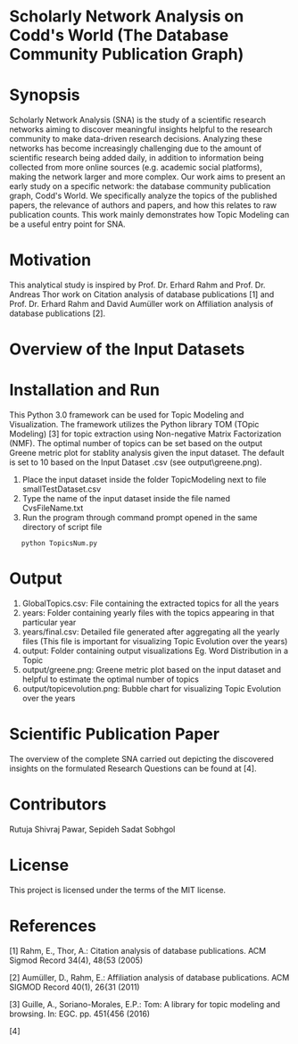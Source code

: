 # Scholarly Network Analysis on Codd's World (The Database Community Publication Graph)
# Synopsis
Scholarly Network Analysis (SNA) is the study of a scientific research networks aiming to discover meaningful insights helpful to the research community to make data-driven research decisions. Analyzing these networks has become increasingly challenging due to the amount of scientific research being added daily, in addition to information being collected from more online sources (e.g. academic social platforms), making the network larger and more complex. Our work aims to present an early study on a specific network: the database community publication graph,  Codd's World. We specifically analyze the topics of the published papers, the relevance of authors and papers, and how this relates to raw publication counts. This work mainly demonstrates how Topic Modeling can be a useful entry point for SNA.
# Motivation
This analytical study is inspired by Prof. Dr. Erhard Rahm and Prof. Dr. Andreas Thor work on Citation analysis of database publications [1] and Prof. Dr. Erhard Rahm and David Aumüller work on Affiliation analysis of database publications [2].
# Overview of the Input Datasets
 
# Installation and Run
This Python 3.0 framework can be used for Topic Modeling and Visualization. The framework utilizes the Python library TOM (TOpic Modeling) [3] for topic extraction using Non-negative Matrix Factorization (NMF). The optimal number of topics can be set based on the output Greene metric plot for stablity analysis given the input dataset. The default is set to 10 based on the Input Dataset .csv (see output\greene.png).<br />
1) Place the input dataset inside the folder TopicModeling next to file smallTestDataset.csv <br />
2) Type the name of the input dataset inside the file named CvsFileName.txt <br />
3) Run the program through command prompt opened in the same directory of script file <br />
```
   python TopicsNum.py
```
# Output
1) GlobalTopics.csv: File containing the extracted topics for all the years <br />
2) years: Folder containing yearly files with the topics appearing in that particular year <br />
3) years/final.csv: Detailed file generated after aggregating all the yearly files (This file is important for visualizing Topic Evolution over the years) <br />
4) output: Folder containing output visualizations Eg. Word Distribution in a Topic <br />
5) output/greene.png: Greene metric plot based on the input dataset and helpful to estimate the optimal number of topics <br />
6) output/topicevolution.png: Bubble chart for visualizing Topic Evolution over the years
# Scientific Publication Paper
The overview of the complete SNA carried out depicting the discovered insights on the formulated Research Questions can be found at [4].
# Contributors
Rutuja Shivraj Pawar, Sepideh Sadat Sobhgol
# License
This project is licensed under the terms of the MIT license.
# References
[1] Rahm, E., Thor, A.: Citation analysis of database publications. ACM Sigmod Record 34(4), 48{53 (2005)

[2] Aumüller, D., Rahm, E.: Affiliation analysis of database publications. ACM SIGMOD Record 40(1), 26{31 (2011)

[3] Guille, A., Soriano-Morales, E.P.: Tom: A library for topic modeling and browsing. In: EGC. pp. 451{456 (2016)

[4]


